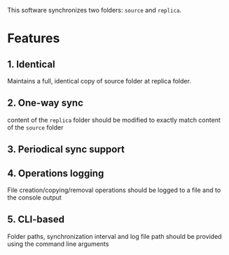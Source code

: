 ﻿This software synchronizes two folders: `source` and `replica`.
# Features
## 1. Identical
Maintains a full, identical copy of source folder at replica folder.
## 2. One-way sync
content of the `replica` folder should be modified to exactly match content of the `source` folder
## 3. Periodical sync support

## 4. Operations logging 
File creation/copying/removal operations should be logged to a file and to the console output
## 5. CLI-based
Folder paths, synchronization interval and log file path should be provided using
the command line arguments

